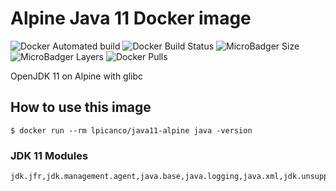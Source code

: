 # Alpine Java 11 Docker image

![Docker Automated build](https://img.shields.io/docker/automated/lpicanco/java11-alpine.svg) 
![Docker Build Status](https://img.shields.io/docker/build/lpicanco/java11-alpine.svg)
![MicroBadger Size](https://img.shields.io/microbadger/image-size/lpicanco/java11-alpine.svg)
![MicroBadger Layers](https://img.shields.io/microbadger/layers/lpicanco/java11-alpine.svg)
![Docker Pulls](https://img.shields.io/docker/pulls/lpicanco/java11-alpine.svg)

OpenJDK 11 on Alpine with glibc

## How to use this image

```console
$ docker run --rm lpicanco/java11-alpine java -version
```

### JDK 11 Modules
```
jdk.jfr,jdk.management.agent,java.base,java.logging,java.xml,jdk.unsupported,java.sql,java.sql.rowset,java.naming,java.desktop,java.management,java.security.jgss,java.instrument
```
